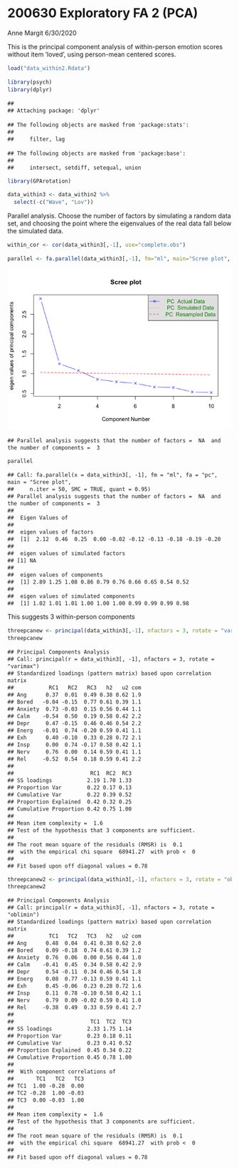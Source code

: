 200630 Exploratory FA 2 (PCA)
================
Anne Margit
6/30/2020

This is the principal component analysis of within-person emotion scores
without item ‘loved’, using person-mean centered scores.

``` r
load("data_within2.Rdata")
```

``` r
library(psych)
library(dplyr)
```

    ## 
    ## Attaching package: 'dplyr'

    ## The following objects are masked from 'package:stats':
    ## 
    ##     filter, lag

    ## The following objects are masked from 'package:base':
    ## 
    ##     intersect, setdiff, setequal, union

``` r
library(GPArotation)
```

``` r
data_within3 <- data_within2 %>%
  select(-c("Wave", "Lov"))
```

Parallel analysis. Choose the number of factors by simulating a random
data set, and choosing the point where the eigenvalues of the real data
fall below the simulated
data.

``` r
within_cor <- cor(data_within3[,-1], use="complete.obs")
```

``` r
parallel <- fa.parallel(data_within3[,-1], fm="ml", main="Scree plot", fa= "pc", n.iter=50, SMC=TRUE, quant = .95 )
```

![](200630-Exploratory-PCA2-without-loved_files/figure-gfm/unnamed-chunk-5-1.png)<!-- -->

    ## Parallel analysis suggests that the number of factors =  NA  and the number of components =  3

``` r
parallel
```

    ## Call: fa.parallel(x = data_within3[, -1], fm = "ml", fa = "pc", main = "Scree plot", 
    ##     n.iter = 50, SMC = TRUE, quant = 0.95)
    ## Parallel analysis suggests that the number of factors =  NA  and the number of components =  3 
    ## 
    ##  Eigen Values of 
    ## 
    ##  eigen values of factors
    ##  [1]  2.12  0.46  0.25  0.00 -0.02 -0.12 -0.13 -0.18 -0.19 -0.20
    ## 
    ##  eigen values of simulated factors
    ## [1] NA
    ## 
    ##  eigen values of components 
    ##  [1] 2.89 1.25 1.08 0.86 0.79 0.76 0.66 0.65 0.54 0.52
    ## 
    ##  eigen values of simulated components
    ##  [1] 1.02 1.01 1.01 1.00 1.00 1.00 0.99 0.99 0.99 0.98

This suggests 3 within-person
components

``` r
threepcanew <- principal(data_within3[,-1], nfactors = 3, rotate = "varimax")
threepcanew
```

    ## Principal Components Analysis
    ## Call: principal(r = data_within3[, -1], nfactors = 3, rotate = "varimax")
    ## Standardized loadings (pattern matrix) based upon correlation matrix
    ##           RC1   RC2   RC3   h2   u2 com
    ## Ang      0.37  0.01  0.49 0.38 0.62 1.9
    ## Bored   -0.04 -0.15  0.77 0.61 0.39 1.1
    ## Anxiety  0.73 -0.03  0.15 0.56 0.44 1.1
    ## Calm    -0.54  0.50  0.19 0.58 0.42 2.2
    ## Depr     0.47 -0.15  0.46 0.46 0.54 2.2
    ## Energ   -0.01  0.74 -0.20 0.59 0.41 1.1
    ## Exh      0.40 -0.10  0.33 0.28 0.72 2.1
    ## Insp     0.00  0.74 -0.17 0.58 0.42 1.1
    ## Nerv     0.76  0.00  0.14 0.59 0.41 1.1
    ## Rel     -0.52  0.54  0.18 0.59 0.41 2.2
    ## 
    ##                        RC1  RC2  RC3
    ## SS loadings           2.19 1.70 1.33
    ## Proportion Var        0.22 0.17 0.13
    ## Cumulative Var        0.22 0.39 0.52
    ## Proportion Explained  0.42 0.32 0.25
    ## Cumulative Proportion 0.42 0.75 1.00
    ## 
    ## Mean item complexity =  1.6
    ## Test of the hypothesis that 3 components are sufficient.
    ## 
    ## The root mean square of the residuals (RMSR) is  0.1 
    ##  with the empirical chi square  68941.27  with prob <  0 
    ## 
    ## Fit based upon off diagonal values = 0.78

``` r
threepcanew2 <- principal(data_within3[,-1], nfactors = 3, rotate = "oblimin")
threepcanew2
```

    ## Principal Components Analysis
    ## Call: principal(r = data_within3[, -1], nfactors = 3, rotate = "oblimin")
    ## Standardized loadings (pattern matrix) based upon correlation matrix
    ##           TC1   TC2   TC3   h2   u2 com
    ## Ang      0.48  0.04  0.41 0.38 0.62 2.0
    ## Bored    0.09 -0.18  0.74 0.61 0.39 1.2
    ## Anxiety  0.76  0.06  0.00 0.56 0.44 1.0
    ## Calm    -0.41  0.45  0.34 0.58 0.42 2.9
    ## Depr     0.54 -0.11  0.34 0.46 0.54 1.8
    ## Energ    0.08  0.77 -0.13 0.59 0.41 1.1
    ## Exh      0.45 -0.06  0.23 0.28 0.72 1.6
    ## Insp     0.11  0.78 -0.10 0.58 0.42 1.1
    ## Nerv     0.79  0.09 -0.02 0.59 0.41 1.0
    ## Rel     -0.38  0.49  0.33 0.59 0.41 2.7
    ## 
    ##                        TC1  TC2  TC3
    ## SS loadings           2.33 1.75 1.14
    ## Proportion Var        0.23 0.18 0.11
    ## Cumulative Var        0.23 0.41 0.52
    ## Proportion Explained  0.45 0.34 0.22
    ## Cumulative Proportion 0.45 0.78 1.00
    ## 
    ##  With component correlations of 
    ##       TC1   TC2   TC3
    ## TC1  1.00 -0.28  0.00
    ## TC2 -0.28  1.00 -0.03
    ## TC3  0.00 -0.03  1.00
    ## 
    ## Mean item complexity =  1.6
    ## Test of the hypothesis that 3 components are sufficient.
    ## 
    ## The root mean square of the residuals (RMSR) is  0.1 
    ##  with the empirical chi square  68941.27  with prob <  0 
    ## 
    ## Fit based upon off diagonal values = 0.78
